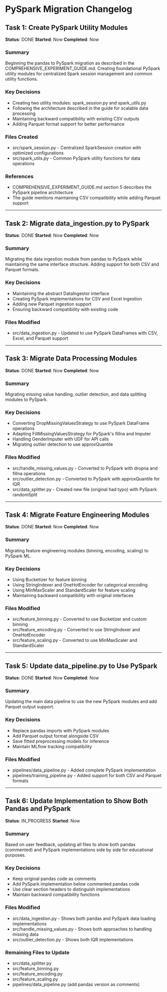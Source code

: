 # PySpark Migration Changelog

## Task 1: Create PySpark Utility Modules
**Status**: DONE
**Started**: Now
**Completed**: Now

### Summary
Beginning the pandas to PySpark migration as described in the COMPREHENSIVE_EXPERIMENT_GUIDE.md. Creating foundational PySpark utility modules for centralized Spark session management and common utility functions.

### Key Decisions
- Creating two utility modules: spark_session.py and spark_utils.py
- Following the architecture described in the guide for scalable data processing
- Maintaining backward compatibility with existing CSV outputs
- Adding Parquet format support for better performance

### Files Created
- src/spark_session.py - Centralized SparkSession creation with optimized configurations
- src/spark_utils.py - Common PySpark utility functions for data operations

### References
- COMPREHENSIVE_EXPERIMENT_GUIDE.md section 5 describes the PySpark pipeline architecture
- The guide mentions maintaining CSV compatibility while adding Parquet support

---

## Task 2: Migrate data_ingestion.py to PySpark
**Status**: DONE
**Started**: Now
**Completed**: Now

### Summary
Migrating the data ingestion module from pandas to PySpark while maintaining the same interface structure. Adding support for both CSV and Parquet formats.

### Key Decisions
- Maintaining the abstract DataIngestor interface
- Creating PySpark implementations for CSV and Excel ingestion
- Adding new Parquet ingestion support
- Ensuring backward compatibility with existing code

### Files Modified
- src/data_ingestion.py - Updated to use PySpark DataFrames with CSV, Excel, and Parquet support

---

## Task 3: Migrate Data Processing Modules
**Status**: DONE
**Started**: Now
**Completed**: Now

### Summary
Migrating missing value handling, outlier detection, and data splitting modules to PySpark.

### Key Decisions
- Converting DropMissingValuesStrategy to use PySpark DataFrame operations
- Adapting FillMissingValuesStrategy for PySpark's fillna and Imputer
- Handling GenderImputer with UDF for API calls
- Migrating outlier detection to use approxQuantile

### Files Modified
- src/handle_missing_values.py - Converted to PySpark with dropna and fillna operations
- src/outlier_detection.py - Converted to PySpark with approxQuantile for IQR  
- src/data_splitter.py - Created new file (original had typo) with PySpark randomSplit

---

## Task 4: Migrate Feature Engineering Modules
**Status**: DONE
**Started**: Now
**Completed**: Now

### Summary
Migrating feature engineering modules (binning, encoding, scaling) to PySpark ML.

### Key Decisions
- Using Bucketizer for feature binning
- Using StringIndexer and OneHotEncoder for categorical encoding
- Using MinMaxScaler and StandardScaler for feature scaling
- Maintaining backward compatibility with original interfaces

### Files Modified
- src/feature_binning.py - Converted to use Bucketizer and custom binning
- src/feature_encoding.py - Converted to use StringIndexer and OneHotEncoder
- src/feature_scaling.py - Converted to use MinMaxScaler and StandardScaler

---

## Task 5: Update data_pipeline.py to Use PySpark
**Status**: DONE
**Started**: Now
**Completed**: Now

### Summary
Updating the main data pipeline to use the new PySpark modules and add Parquet output support.

### Key Decisions
- Replace pandas imports with PySpark modules
- Add Parquet output format alongside CSV
- Save fitted preprocessing models for inference
- Maintain MLflow tracking compatibility

### Files Modified
- pipelines/data_pipeline.py - Added complete PySpark implementation
- pipelines/training_pipeline.py - Added support for both CSV and Parquet formats

---

## Task 6: Update Implementation to Show Both Pandas and PySpark
**Status**: IN_PROGRESS
**Started**: Now

### Summary
Based on user feedback, updating all files to show both pandas (commented) and PySpark implementations side by side for educational purposes.

### Key Decisions
- Keep original pandas code as comments
- Add PySpark implementation below commented pandas code
- Use clear section headers to distinguish implementations
- Maintain backward compatibility functions

### Files Modified
- src/data_ingestion.py - Shows both pandas and PySpark data loading implementations
- src/handle_missing_values.py - Shows both approaches to handling missing data
- src/outlier_detection.py - Shows both IQR implementations

### Remaining Files to Update
- src/data_splitter.py
- src/feature_binning.py
- src/feature_encoding.py
- src/feature_scaling.py
- pipelines/data_pipeline.py (add pandas version as comments)
